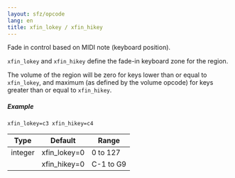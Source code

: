 ```yaml
---
layout: sfz/opcode
lang: en
title: xfin_lokey / xfin_hikey
---
```

Fade in control based on MIDI note (keyboard position).

`xfin_lokey` and `xfin_hikey` define the fade-in keyboard zone for the region.

The volume of the region will be zero for keys lower than or equal to `xfin_lokey`,
and maximum (as defined by the volume opcode)
for keys greater than or equal to `xfin_hikey`.

##### Example

```
xfin_lokey=c3 xfin_hikey=c4
```

| Type    | Default      | Range     |
| ---     | ---          | ---       |
| integer | xfin_lokey=0 | 0 to 127  |
|         | xfin_hikey=0 | C-1 to G9 |
